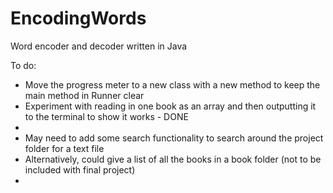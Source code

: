 # EncodingWords
Word encoder and decoder written in Java

To do:
- Move the progress meter to a new class with a new method to keep the main method in Runner clear
- Experiment with reading in one book as an array and then outputting it to the terminal to show it works - DONE
- 
- May need to add some search functionality to search around the project folder for a text file
- Alternatively, could give a list of all the books in a book folder (not to be included with final project)
- 
